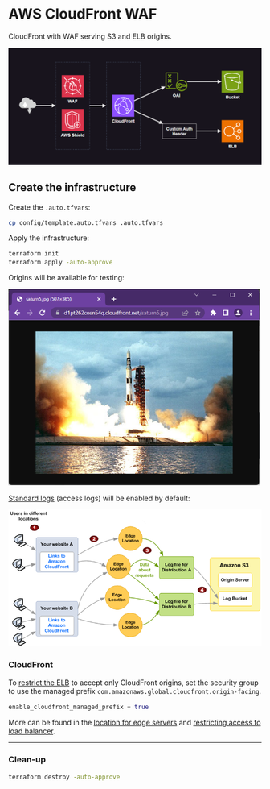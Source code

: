 # AWS CloudFront WAF

CloudFront with WAF serving S3 and ELB origins.

<img src=".assets/cloudfront.png" />

## Create the infrastructure

Create the `.auto.tfvars`:

```sh
cp config/template.auto.tfvars .auto.tfvars
```

Apply the infrastructure:

```sh
terraform init
terraform apply -auto-approve
```

Origins will be available for testing:

<img src=".assets/web.png" width=500/>


[Standard logs][1] (access logs) will be enabled by default:

<img src=".assets/cfaccesslogs.png" />


### CloudFront

To [restrict the ELB][2] to accept only CloudFront origins, set the security group to use the managed prefix `com.amazonaws.global.cloudfront.origin-facing`.

```terraform
enable_cloudfront_managed_prefix = true
```

More can be found in the [location for edge servers][3] and [restricting access to load balancer][4].

---

### Clean-up

```sh
terraform destroy -auto-approve
```

[1]: https://docs.aws.amazon.com/AmazonCloudFront/latest/DeveloperGuide/AccessLogs.html
[2]: https://aws.amazon.com/blogs/networking-and-content-delivery/limit-access-to-your-origins-using-the-aws-managed-prefix-list-for-amazon-cloudfront/
[3]: https://docs.aws.amazon.com/AmazonCloudFront/latest/DeveloperGuide/LocationsOfEdgeServers.html
[4]: https://docs.aws.amazon.com/AmazonCloudFront/latest/DeveloperGuide/restrict-access-to-load-balancer.html
